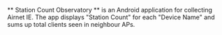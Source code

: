 
** Station Count Observatory ** is an Android application for collecting Airnet IE.
The app displays "Station Count" for each "Device Name" and sums up total clients
seen in neighbour APs.

<div align="center>
 <img src="https://github.com/enukane/StationCountObservatory/raw/master/doc/sco_screen_shot.png"
      width="360" />
</div>